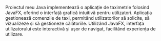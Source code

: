 
Proiectul meu Java implementează o aplicație de taximetrie folosind JavaFX, oferind o interfață grafică intuitivă pentru utilizatori. 
Aplicația gestionează comenzile de taxi, permitând utilizatorilor să solicite, să vizualizeze și să gestioneze călătoriile. 
Utilizând JavaFX, interfața utilizatorului este interactivă și ușor de navigat, facilitând experiența de utilizare.
